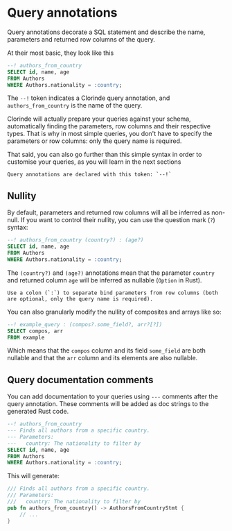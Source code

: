 # Query annotations
Query annotations decorate a SQL statement and describe the name, parameters and returned row columns of the query.

At their most basic, they look like this

```sql
--! authors_from_country
SELECT id, name, age
FROM Authors
WHERE Authors.nationality = :country;
```

The `--!` token indicates a Clorinde query annotation, and `authors_from_country` is the name of the query.

Clorinde will actually prepare your queries against your schema, automatically finding the parameters, row columns and their respective types. That is why in most simple queries, you don't have to specify the parameters or row columns: only the query name is required.

That said, you can also go further than this simple syntax in order to customise your queries, as you will learn in the next sections

```admonish note
Query annotations are declared with this token: `--!`
```

## Nullity
By default, parameters and returned row columns will all be inferred as non-null. If you want to control their nullity, you can use the question mark (`?`) syntax:

```sql
--! authors_from_country (country?) : (age?)
SELECT id, name, age
FROM Authors
WHERE Authors.nationality = :country;
```

The `(country?)` and `(age?)` annotations mean that the parameter `country` and returned column `age` will be inferred as nullable (`Option` in Rust).

```admonish note
Use a colon (`:`) to separate bind parameters from row columns (both are optional, only the query name is required).
```

You can also granularly modify the nullity of composites and arrays like so:

```sql
--! example_query : (compos?.some_field?, arr?[?])
SELECT compos, arr
FROM example
```

Which means that the `compos` column and its field `some_field` are both nullable and that the `arr` column and its elements are also nullable.

## Query documentation comments
You can add documentation to your queries using `---` comments after the query annotation. These comments will be added as doc strings to the generated Rust code.

```sql
--! authors_from_country
--- Finds all authors from a specific country.
--- Parameters:
---   country: The nationality to filter by
SELECT id, name, age
FROM Authors
WHERE Authors.nationality = :country;
```

This will generate:

```rust
/// Finds all authors from a specific country.
/// Parameters:
///   country: The nationality to filter by
pub fn authors_from_country() -> AuthorsFromCountryStmt {
    // ...
}
```
